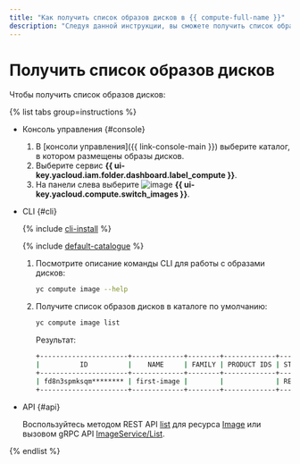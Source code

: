 ```yaml
---
title: "Как получить список образов дисков в {{ compute-full-name }}"
description: "Следуя данной инструкции, вы сможете получить список образов дисков." 
---
```


# Получить список образов дисков

Чтобы получить список образов дисков:

{% list tabs group=instructions %}

- Консоль управления {#console}
  
  1. В [консоли управления]({{ link-console-main }}) выберите каталог, в котором размещены образы дисков.
  1. Выберите сервис **{{ ui-key.yacloud.iam.folder.dashboard.label_compute }}**.
  1. На панели слева выберите ![image](../../../_assets/compute/image-pic.svg) **{{ ui-key.yacloud.compute.switch_images }}**.

- CLI {#cli}
  
  {% include [cli-install](../../../_includes/cli-install.md) %}
  
  {% include [default-catalogue](../../../_includes/default-catalogue.md) %}
  
  1. Посмотрите описание команды CLI для работы с образами дисков:
  
      ```bash
      yc compute image --help
      ```
  
  1. Получите список образов дисков в каталоге по умолчанию:
  
      ```bash
      yc compute image list
      ```

      Результат:

      ```bash
      +----------------------+-------------+--------+-------------+--------+
      |          ID          |    NAME     | FAMILY | PRODUCT IDS | STATUS |
      +----------------------+-------------+--------+-------------+--------+
      | fd8n3spmksqm******** | first-image |        |             | READY  |
      +----------------------+-------------+--------+-------------+--------+
      ```
  
- API {#api}
  
  Воспользуйтесь методом REST API [list](../../api-ref/Image/list.md) для ресурса [Image](../../api-ref/Image/index.md) или вызовом gRPC API [ImageService/List](../../api-ref/grpc/image_service.md#List).
  
{% endlist %}